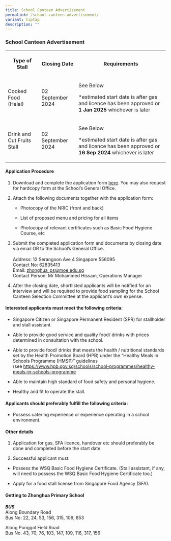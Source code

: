 ```yaml
---
title: School Canteen Advertisement
permalink: /school-canteen-advertisement/
variant: tiptap
description: ""
---
```

<h3><strong>School Canteen Advertisement</strong></h3>
<table style="minWidth: 75px">
<colgroup>
<col>
<col>
<col>
</colgroup>
<tbody>
<tr>
<th rowspan="1" colspan="1">
<p>Type of Stall</p>
</th>
<th rowspan="1" colspan="1">
<p>Closing Date</p>
</th>
<th rowspan="1" colspan="1">
<p>Requirements</p>
</th>
</tr>
<tr>
<td rowspan="1" colspan="1">
<p>Cooked Food (Halal)</p>
</td>
<td rowspan="1" colspan="1">
<p>02 September 2024</p>
</td>
<td rowspan="1" colspan="1">
<p>See Below</p>
<p></p>
<p>*estimated start date is after gas and licence has been approved or <strong>1 Jan 2025</strong> whichever
is later</p>
</td>
</tr>
<tr>
<td rowspan="1" colspan="1">
<p>Drink and Cut Fruits Stall</p>
</td>
<td rowspan="1" colspan="1">
<p>02 September 2024</p>
</td>
<td rowspan="1" colspan="1">
<p>See Below</p>
<p></p>
<p>*estimated start date is after gas and licence has been approved or <strong>16 Sep 2024 </strong>whichever
is later</p>
</td>
</tr>
</tbody>
</table>
<h4><strong>Application Procedure</strong></h4>
<ol data-tight="true" class="tight">
<li>
<p>Download and complete the application form <a href="/files/Application_for_Canteen_Stall_FormBF7.pdf" rel="noopener noreferrer nofollow" target="_blank">here</a>. You may
also request for hardcopy form at the School’s General Office.</p>
<p></p>
</li>
<li>
<p>Attach the following documents together with the application form:</p>
<ul data-tight="true" class="tight">
<li>
<p>Photocopy of the NRIC (front and back)</p>
</li>
<li>
<p>List of proposed menu and pricing for all items</p>
</li>
<li>
<p>Photocopy of relevant certificates such as Basic Food Hygiene Course,
etc</p>
<p></p>
</li>
</ul>
</li>
<li>
<p>Submit the completed application form and documents by closing date via
email OR to the School’s General Office.
<br>
<br>Address: 12 Serangoon Ave 4 Singapore 556095
<br>Contact No: 62835413
<br>Email:&nbsp;<a href="mailto:zhonghua_ps@moe.edu.sg" rel="noopener noreferrer nofollow" target="_blank">zhonghua_ps@moe.edu.sg</a>
<br>Contact Person: Mr Mohammed Hissam, Operations Manager</p>
<p></p>
</li>
<li>
<p>After the closing date, shortlisted applicants will be notified for an
interview and will be required to provide food sampling for the School
Canteen Selection Committee at the applicant’s own expense.</p>
</li>
</ol>
<h4><strong>Interested applicants must meet the following criteria:</strong></h4>
<ul data-tight="true" class="tight">
<li>
<p>Singapore Citizen or Singapore Permanent Resident (SPR) for stallholder
and stall assistant.</p>
</li>
<li>
<p>Able to provide good service and quality food/ drinks with prices determined
in consultation with the school.</p>
</li>
<li>
<p>Able to provide food/ drinks that meets the health / nutritional standards
set by the Health Promotion Board (HPB) under the “Healthy Meals in Schools
Programme (HMSP)” guidelines (see&nbsp;<a href="https://www.hpb.gov.sg/schools/school-programmes/healthy-meals-in-schools-programme" rel="noopener nofollow" target="_blank">https://www.hpb.gov.sg/schools/school-programmes/healthy-meals-in-schools-programme</a>
</p>
</li>
<li>
<p>Able to maintain high standard of food safety and personal hygiene.</p>
</li>
<li>
<p>Healthy and fit to operate the stall.</p>
</li>
</ul>
<h4><strong>Applicants should preferably fulfill the following criteria:</strong></h4>
<ul data-tight="true" class="tight">
<li>
<p>Possess catering experience or experience operating in a school environment.</p>
</li>
</ul>
<h4><strong>Other details</strong></h4>
<ol data-tight="true" class="tight">
<li>
<p>Application for gas, SFA licence, handover etc should preferably be done
and completed before the start date.</p>
</li>
<li>
<p>Successful applicant must:</p>
</li>
</ol>
<ul data-tight="true" class="tight">
<li>
<p>Possess the WSQ Basic Food Hygiene Certificate. (Stall assistant, if any,
will need to possess the WSQ Basic Food Hygiene Certificate too.)</p>
</li>
<li>
<p>Apply for a food stall license from Singapore Food Agency (SFA).</p>
</li>
</ul>
<h4><strong>Getting to Zhonghua Primary School</strong></h4>
<p><strong><em>BUS</em></strong><em><br></em>Along Boundary Road
<br>Bus No: 22, 24, 53, 156, 315, 109, 853</p>
<p>Along Punggol Field Road
<br>Bus No. 43, 70, 76, 103, 147, 109, 116, 317, 156</p>
